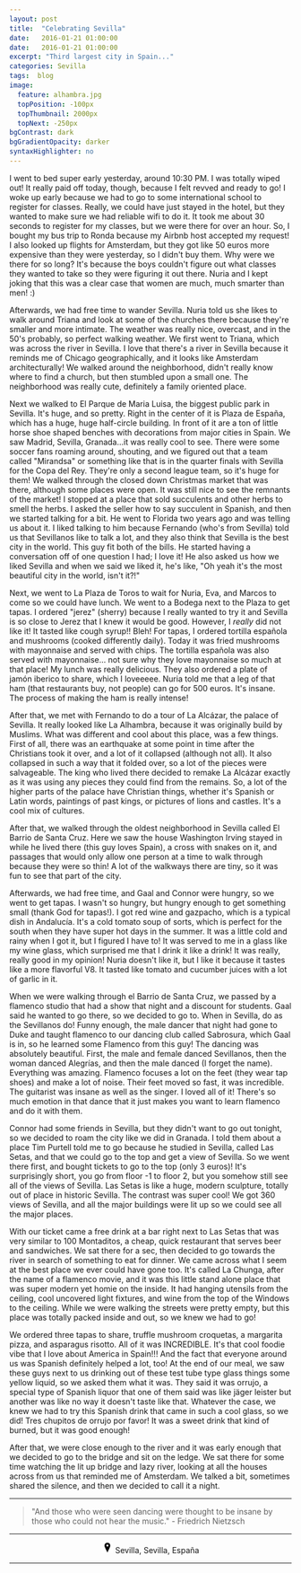 ```yaml
---
layout: post
title:  "Celebrating Sevilla"
date:   2016-01-21 01:00:00
date:   2016-01-21 01:00:00
excerpt: "Third largest city in Spain..."
categories: Sevilla
tags:  blog
image:
  feature: alhambra.jpg
  topPosition: -100px
  topThumbnail: 2000px
  topNext: -250px
bgContrast: dark
bgGradientOpacity: darker
syntaxHighlighter: no
---
```


I went to bed super early yesterday, around 10:30 PM. I was totally wiped out! It really paid off today, though, because I felt revved and ready to go! I woke up early because we had to go to some international school to register for classes. Really, we could have just stayed in the hotel, but they wanted to make sure we had reliable wifi to do it. It took me about 30 seconds to register for my classes, but we were there for over an hour. So, I bought my bus trip to Ronda because my Airbnb host accepted my request! I also looked up flights for Amsterdam, but they got like 50 euros more expensive than they were yesterday, so I didn't buy them. Why were we there for so long? It's because the boys couldn't figure out what classes they wanted to take so they were figuring it out there. Nuria and I kept joking that this was a clear case that women are much, much smarter than men! :)

Afterwards, we had free time to wander Sevilla. Nuria told us she likes to walk around Triana and look at some of the churches there because they're smaller and more intimate. The weather was really nice, overcast, and in the 50's probably, so perfect walking weather. We first went to Triana, which was across the river in Sevilla. I love that there's a river in Sevilla because it reminds me of Chicago geographically, and it looks like Amsterdam architecturally! We walked around the neighborhood, didn't really know where to find a church, but then stumbled upon a small one. The neighborhood was really cute, definitely a family oriented place.

Next we walked to El Parque de Maria Luisa, the biggest public park in Sevilla. It's huge, and so pretty. Right in the center of it is Plaza de España, which has a huge, huge half-circle building. In front of it are a ton of little horse shoe shaped benches with decorations from major cities in Spain. We saw Madrid, Sevilla, Granada...it was really cool to see. There were some soccer fans roaming around, shouting, and we figured out that a team called "Mirandsa" or something like that is in the quarter finals with Sevilla for the Copa del Rey. They're only a second league team, so it's huge for them! We walked through the closed down Christmas market that was there, although some places were open. It was still nice to see the remnants of the market! I stopped at a place that sold succulents and other herbs to smell the herbs. I asked the seller how to say succulent in Spanish, and then we started talking for a bit. He went to Florida two years ago and was telling us about it. I liked talking to him because Fernando (who's from Sevilla) told us that Sevillanos like to talk a lot, and they also think that Sevilla is the best city in the world. This guy fit both of the bills. He started having a conversation off of one question I had; I love it! He also asked us how we liked Sevilla and when we said we liked it, he's like, "Oh yeah it's the most beautiful city in the world, isn't it?!"

Next, we went to La Plaza de Toros to wait for Nuria, Eva, and Marcos to come so we could have lunch. We went to a Bodega next to the Plaza to get tapas. I ordered "jerez" (sherry) because I really wanted to try it and Sevilla is so close to Jerez that I knew it would be good. However, I *really* did not like it! It tasted like cough syrup!! Bleh! For tapas, I ordered tortilla española and mushrooms (cooked differently daily). Today it was fried mushrooms with mayonnaise and served with chips. The tortilla española was also served with mayonnaise... not sure why they love mayonnaise so much at that place! My lunch was really delicious. They also ordered a plate of jamón iberico to share, which I loveeeee. Nuria told me that a leg of that ham (that restaurants buy, not people) can go for 500 euros. It's insane. The process of making the ham is really intense!

After that, we met with Fernando to do a tour of La Alcázar, the palace of Sevilla. It really looked like La Alhambra, because it was originally build by Muslims. What was different and cool about this place, was a few things. First of all, there was an earthquake at some point in time after the Christians took it over, and a lot of it collapsed (although not all). It also collapsed in such a way that it folded over, so a lot of the pieces were salvageable. The king who lived there decided to remake La Alcázar exactly as it was using any pieces they could find from the remains. So, a lot of the higher parts of the palace have Christian things, whether it's Spanish or Latin words, paintings of past kings, or pictures of lions and castles. It's a cool mix of cultures.

After that, we walked through the oldest neighborhood in Sevilla called El Barrio de Santa Cruz. Here we saw the house Washington Irving stayed in while he lived there (this guy loves Spain), a cross with snakes on it, and passages that would only allow one person at a time to walk through because they were so thin! A lot of the walkways there are tiny, so it was fun to see that part of the city.

Afterwards, we had free time, and Gaal and Connor were hungry, so we went to get tapas. I wasn't so hungry, but hungry enough to get something small (thank God for tapas!). I got red wine and gazpacho, which is a typical dish in Andalucía. It's a cold tomato soup of sorts, which is perfect for the south when they have super hot days in the summer. It was a little cold and rainy when I got it, but I figured I have to! It was served to me in a glass like my wine glass, which surprised me that I drink it like a drink! It was really, really good in my opinion! Nuria doesn't like it, but I like it because it tastes like a more flavorful V8. It tasted like tomato and cucumber juices with a lot of garlic in it.

When we were walking through el Barrio de Santa Cruz, we passed by a flamenco studio that had a show that night and a discount for students. Gaal said he wanted to go there, so we decided to go to. When in Sevilla, do as the Sevillanos do! Funny enough, the male dancer that night had gone to Duke and taught flamenco to our dancing club called Sabrosura, which Gaal is in, so he learned some Flamenco from this guy! The dancing was absolutely beautiful. First, the male and female danced Sevillanos, then the woman danced Alegrías, and then the male danced (I forget the name). Everything was amazing. Flamenco focuses a lot on the feet (they wear tap shoes) and make a lot of noise. Their feet moved so fast, it was incredible. The guitarist was insane as well as the singer. I loved all of it! There's so much emotion in that dance that it just makes you want to learn flamenco and do it with them.

Connor had some friends in Sevilla, but they didn't want to go out tonight, so we decided to roam the city like we did in Granada. I told them about a place Tim Purtell told me to go because he studied in Sevilla, called Las Setas, and that we could go to the top and get a view of Sevilla. So we went there first, and bought tickets to go to the top (only 3 euros)! It's surprisingly short, you go from floor -1 to floor 2, but you somehow still see all of the views of Sevilla. Las Setas is like a huge, modern sculpture, totally out of place in historic Sevilla. The contrast was super cool! We got 360 views of Sevilla, and all the major buildings were lit up so we could see all the major places.

With our ticket came a free drink at a bar right next to Las Setas that was very similar to 100 Montaditos, a cheap, quick restaurant that serves beer and sandwiches. We sat there for a sec, then decided to go towards the river in search of something to eat for dinner. We came across what I seem at the best place we ever could have gone too. It's called La Chunga, after the name of a flamenco movie, and it was this little stand alone place that was super modern yet homie on the inside. It had hanging utensils from the ceiling, cool uncovered light fixtures, and wine from the top of the Windows to the ceiling. While we were walking the streets were pretty empty, but this place was totally packed inside and out, so we knew we had to go!

We ordered three tapas to share, truffle mushroom croquetas, a margarita pizza, and asparagus risotto. All of it was INCREDIBLE. It's that cool foodie vibe that I love about America in Spain!!! And the fact that everyone around us was Spanish definitely helped a lot, too! At the end of our meal, we saw these guys next to us drinking out of these test tube type glass things some yellow liquid, so we asked them what it was. They said it was orrujo, a special type of Spanish liquor that one of them said was like jäger leister but another was like no way it doesn't taste like that. Whatever the case, we knew we had to try this Spanish drink that came in such a cool glass, so we did! Tres chupitos de orrujo por favor! It was a sweet drink that kind of burned, but it was good enough!

After that, we were close enough to the river and it was early enough that we decided to go to the bridge and sit on the ledge. We sat there for some time watching the lit up bridge and lazy river, looking at all the houses across from us that reminded me of Amsterdam. We talked a bit, sometimes shared the silence, and then we decided to call it a night.

<hr></hr>

<blockquote class="largeQuote">"And those who were seen dancing were thought to be insane by those who could not hear the music." - Friedrich Nietzsch</blockquote>

<hr></hr>

<center><img src="/assets/images/location.png" height=20px width=20px/> Sevilla, Sevilla, España</center>

<hr></hr>
